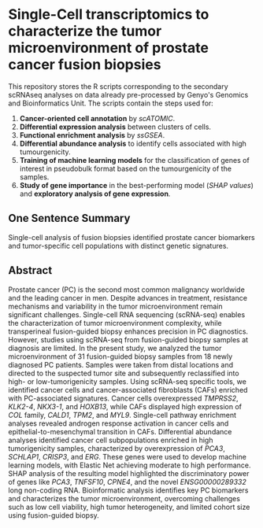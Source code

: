 # Single-Cell transcriptomics to characterize the tumor microenvironment of prostate cancer fusion biopsies

This repository stores the R scripts corresponding to the secondary scRNAseq analyses on data already pre-processed by Genyo's Genomics and Bioinformatics Unit. The scripts contain the steps used for:

1. **Cancer-oriented cell annotation** by *scATOMIC*.
2. **Differential expression analysis** between clusters of cells.
3. **Functional enrichment analysis** by *ssGSEA*.
4. **Differential abundance analysis** to identify cells associated with high tumourgenicity.
5. **Training of machine learning models** for the classification of genes of interest in pseudobulk format based on the tumourgenicity of the samples.
6. **Study of gene importance** in the best-performing model (*SHAP values*) and **exploratory analysis of gene expression**.

## One Sentence Summary  
Single-cell analysis of fusion biopsies identified prostate cancer biomarkers and tumor-specific cell populations with distinct genetic signatures.

## Abstract  

Prostate cancer (PC) is the second most common malignancy worldwide and the leading cancer in men. Despite advances in treatment, resistance mechanisms and variability in the tumor microenvironment remain significant challenges. Single-cell RNA sequencing (scRNA-seq) enables the characterization of tumor microenvironment complexity, while transperineal fusion-guided biopsy enhances precision in PC diagnostics. However, studies using scRNA-seq from fusion-guided biopsy samples at diagnosis are limited. In the present study, we analyzed the tumor microenvironment of 31 fusion-guided biopsy samples from 18 newly diagnosed PC patients. Samples were taken from distal locations and directed to the suspected tumor site and subsequently reclassified into high- or low-tumorigenicity samples. Using scRNA-seq specific tools, we identified cancer cells and cancer-associated fibroblasts (CAFs) enriched with PC-associated signatures. Cancer cells overexpressed *TMPRSS2*, *KLK2-4*, *NKX3-1*, and *HOXB13*, while CAFs displayed high expression of *COL* family, *CALD1*, *TPM2*, and *MYL9*. Single-cell pathway enrichment analyses revealed androgen response activation in cancer cells and epithelial-to-mesenchymal transition in CAFs. Differential abundance analyses identified cancer cell subpopulations enriched in high tumorigenicity samples, characterized by overexpression of *PCA3*, *SCHLAP1*, *CRISP3*, and *ERG*. These genes were used to develop machine learning models, with Elastic Net achieving moderate to high performance. SHAP analysis of the resulting model highlighted the discriminatory power of genes like *PCA3*, *TNFSF10*, *CPNE4*, and the novel *ENSG00000289332* long non-coding RNA. Bioinformatic analysis identifies key PC biomarkers and characterizes the tumor microenvironment, overcoming challenges such as low cell viability, high tumor heterogeneity, and limited cohort size using fusion-guided biopsy.
